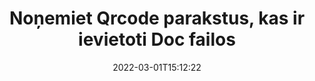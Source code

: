 ---
############################# Static ############################
layout: "auto-gen-signature"
date: 2022-03-01T15:12:22
draft: false
operation: Delete
signaturetype: Qrcode
fileformat: Doc
productName: Java
lang: lv
productCode: java
otherformats: pdf doc docx docm dot dotm dotx odt ott rtf xls xlsx xlsm xlsb csv ods ots xltx xltm ppt pptx pps ppsx odp otp potx potm pptm ppsm
breadcrumb: Put Qrcode signature on Doc for Java

############################# Head ############################
head_title: "Dzēst Qrcode parakstus no Doc failiem, izmantojot Java"
head_description: "Konkrētu Qrcode parakstu dzēšanu no parakstītiem Doc dokumentiem var viegli veikt, izmantojot īsu Java kodu."

############################# Header ############################
title: "Noņemiet Qrcode parakstus, kas ir ievietoti Doc failos"
description: "Izdzēsiet dažādus Qrcode parakstus no Doc dokumentiem. Lai noņemtu Qrcode parakstus, ir nepieciešams vienkāršs Java kods."
bg_image: "https://cms.admin.containerize.com/templates/aspose/App_Themes/V3/images/bg/header1.png"
bg_overlay: false
button:
    enable: true

############################# SubMenu ############################
submenu:
    enable: true

    left:
        img_alt: "GroupDocs.Signature for Java"
        image: "https://cms.admin.containerize.com/templates/groupdocs/images/product-logos/90x90-noborder/groupdocs-signature-java.png"
        product: "GroupDocs.Signature"
        platform: "Java"



############################# About ############################
about:
    enable: true
    title: "Iegūstiet informāciju par GroupDocs.Signature for Java API funkcijām"
    content: |
        [GroupDocs.Signature for Java](https://products.groupdocs.com/signature/java/) API nodrošina daudzus veidus, kā apstrādāt dokumentus, izmantojot elektroniskos parakstus. Ir pieejami digitālie paraksti, piemēram, teksti, attēli, digitālie sertifikāti, svītrkodi, QR kodi, zīmogi vai metadati. Klientiem ir iespēja pievienot, dzēst, atjaunināt, pārbaudīt vai meklēt ciparparakstus PDF, MS Word dokumentos, MS Excel darbgrāmatās, MS PowerPoint prezentācijās, Adobe Photoshop failos un dažādos attēlu formātos. Tiek nodrošināts liels skaits noderīgu funkciju un iestatījumu.
    

############################# Steps ############################
steps:
    enable: true
    title_left: "Kā noņemt Qrcode parakstus no sava Doc dokumenta"
    content_left: |
        [GroupDocs.Signature for Java](https://products.groupdocs.com/signature/java/) nodrošina noderīgu līdzekli, lai no Doc dokumentiem notīrītu Qrcode parakstus, izmantojot dažas koda rindiņas.
        
        * Pirmkārt, kā konstruktora parametru izveidojiet Signature objektu, kas nodod ceļu uz jūsu dokumentu.
        * Pēc tam izveidojiet atbilstošu paraksta objektu un iestatiet tā unikālo identifikatoru.
        * Pēc tam izsauciet Delete metodi, kas nodod paraksta objektu, kas ir jāizdzēš.
        * Visbeidzot, procesa darbības rezultāti.

    title_right: "Sistēmas prasības"
    content_right: |
        GroupDocs.Signature for Java tiek atbalstīti visās lielākajās platformās un operētājsistēmās. Pirms tālāk norādītā koda izpildes, lūdzu, pārliecinieties, vai jūsu sistēmā ir instalēti šādi priekšnosacījumi.

        * Operētājsistēmas: Microsoft Windows, Linux, MacOS
        * Izstrādes vides: NetBeans, Intellij IDEA, Eclipse, etc.
        * Java runtime: J2SE 6.0 and above
        * Lejupielādējiet jaunāko GroupDocs.Signature for Java versiju no [Maven](https://repository.groupdocs.com/webapp/#/artifacts/browse/tree/General/repo/com/groupdocs/groupdocs-signature)
         
    code: |
        ```java    
                
        // Set up input Doc file
        String filePath = "input.doc";
        // Set up output file
        String outputFilePath = "output.doc";

        // Instantiate Signature for input file
        Signature signature = new Signature(filePath);

        // Id of signature which is supposed to be deleted
        // such Id may be obtained as result of search operation
        String id = "eff64a14-dad9-47b0-88e5-2ee4e3604e71";

        // provide signature features to delete
        QrCodeSignature signatureToDelete = new QrCodeSignature(id);

        // delete signature
        Boolean deleteResult = signature.delete(outputFilePath, signatureToDelete);

        // process deletion result
        if (deleteResult)
        {
                System.out.println("Signature was deleted successfully!");
        }
        ```

############################# Demos ############################
demos:
    enable: true
    title: "Parakstīšana ar Qrcode parakstiem tiešraidē"
    content: |
       Pievienojiet dažādus elektroniskos parakstus failam Doc tūlīt, apmeklējot vietni [GroupDocs.Signature App](https://products.groupdocs.app/signature/family).          

############################# More Formats ############################
more_formats:
    enable: true
    title: "Izdzēsiet savus Qrcode parakstus, izmantojot Java"
    content: |
        "Dažādiem dokumentu formātiem pievienoto e-parakstu dzēšana. Ātri noņemiet parakstus bez papildu koda."
    format: 
       
       
back_to_top:
    enable: true
---
